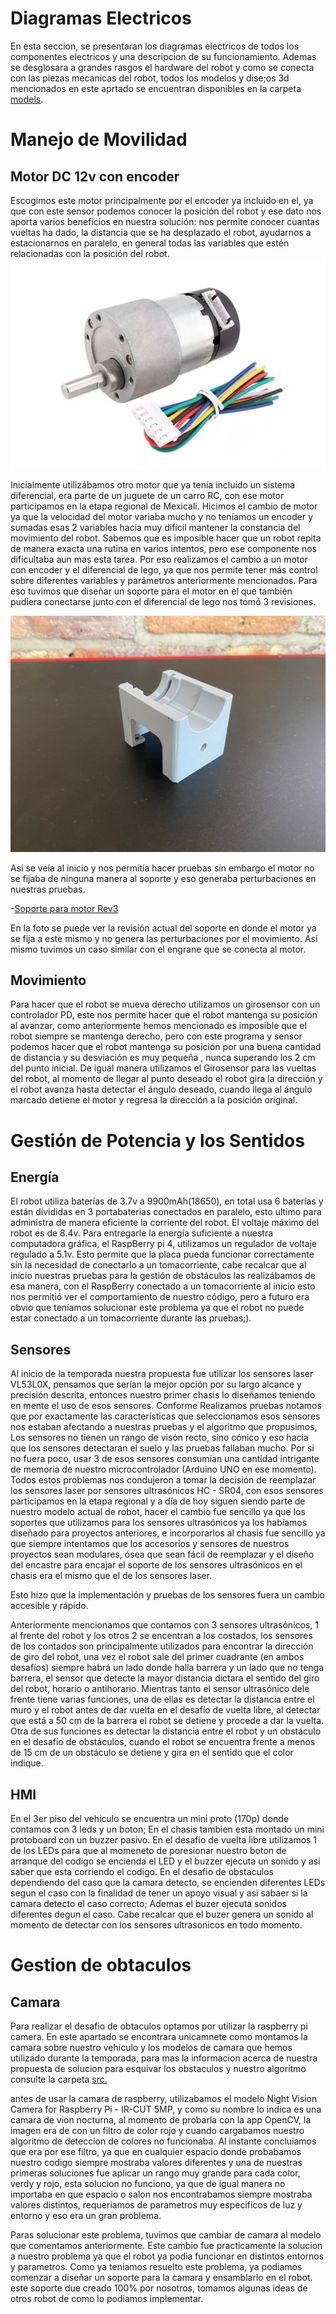 Diagramas Electricos
====

En esta seccion, se presentaran los diagramas electricos de todos los componentes electricos y una descripcion de su funcionamiento. Ademas se desglosara a grandes rasgos el hardware del robot y como se conecta con las piezas mecanicas del robot, todos los modelos y dise;os 3d mencionados en este aprtado se encuentran disponibles en la carpeta [models](/models).

Manejo de Movilidad
===
## Motor DC 12v con encoder 
Escogimos este motor principalmente por el encoder ya incluido en el, ya que con este sensor podemos conocer la posición del robot y ese dato nos aporta varios beneficios en nuestra solución: nos permite conocer cuantas vueltas ha dado, la distancia que se ha desplazado el robot, ayudarnos a estacionarnos en paralelo, en general todas las variables que estén relacionadas con la posición del robot. 
![IMG-Motor12v](IMG-Motor12v.jpg)

Inicialmente utilizábamos otro motor que ya tenía incluido un sistema diferencial, era parte de un juguete de un carro RC, con ese motor participamos en la etapa regional de Mexicali. Hicimos el cambio de motor ya que la velocidad del motor variaba mucho y no teníamos un encoder y sumadas esas 2 variables hacia muy difícil mantener la constancia del movimiento del robot. Sabemos que es imposible hacer que un robot repita de manera exacta una rutina en varios intentos, pero ese componente nos dificultaba aun mas esta tarea. Por eso realizamos el cambio a un motor con encoder y el diferencial de lego, ya que nos permite tener más control sobre diferentes variables y parámetros anteriormente mencionados. Para eso tuvimos que diseñar un soporte para el motor en el que también pudiera conectarse junto con el diferencial de lego nos tomó 3 revisiones. 

![IMG_Soporte_Motor_Rev1](IMG_Soporte_Motor_Rev1.jpeg)

Así se veía al inicio y nos permitía hacer pruebas sin embargo el motor no se fijaba de ninguna manera al soporte y eso generaba perturbaciones en nuestras pruebas. 

-[Soporte para motor Rev3](/models/S25_Soporte_Motor_y_Transmision_Rev3.STL) 

En la foto se puede ver la revisión actual del soporte en donde el motor ya se fija a este mismo y no genera las perturbaciones por el movimiento. Así mismo tuvimos un caso similar con el engrane que se conecta al motor. 

## Movimiento 
Para hacer que el robot se mueva derecho utilizamos un girosensor con un controlador PD, este nos permite hacer que el robot mantenga su posición al avanzar, como anteriormente hemos mencionado es imposible que el robot siempre se mantenga derecho, pero con este programa y sensor podemos hacer que el robot mantenga su posición por una buena cantidad de distancia y su desviación es muy pequeña , nunca superando los 2 cm del punto inicial. 
De igual manera utilizamos el Girosensor para las vueltas del robot, al momento de llegar al punto deseado el robot gira la dirección y el robot avanza hasta detectar el ángulo deseado, cuando llega al ángulo marcado detiene el motor y regresa la dirección a la posición original. 

Gestión de Potencia y los Sentidos
====

## Energía
El robot utiliza baterías de 3.7v a 9900mAh(18650), en total usa 6 baterías y están divididas en 3 portabaterias conectados en paralelo, esto ultimo para administra de manera eficiente la corriente del robot. El voltaje máximo del robot es de 8.4v.
Para entregarle la energía suficiente a nuestra computadora gráfica, el RaspBerry pi 4, utilizamos un regulador de voltaje regulado a 5.1v. Esto permite que la placa pueda funcionar correctamente sin la necesidad de conectarlo a un tomacorriente, cabe recalcar que al inicio nuestras pruebas para la gestión de obstáculos las realizábamos de esa manera, con el RaspBerry conectado a un tomacorriente al inicio esto nos permitió ver el comportamiento de nuestro código, pero a futuro era obvio que teníamos solucionar este problema ya que el robot no puede estar conectado a un tomacorriente durante las pruebas;).

## Sensores
Al inicio de la temporada nuestra propuesta fue utilizar los sensores laser VL53L0X, pensamos que serían la mejor opción por su largo alcance y precisión descrita, entonces nuestro primer chasis lo diseñamos teniendo en mente el uso de esos sensores. Conforme Realizamos pruebas notamos que por exactamente las características que seleccionamos esos sensores nos estaban afectando a nuestras pruebas y el algoritmo que propusimos, Los sensores no tienen un rango de visón recto, sino cónico y eso hacia que los sensores detectaran el suelo y las pruebas fallaban mucho. Por si no fuera poco, usar 3 de esos sensores consumían una cantidad intrigante de memoria de nuestro microcontrolador (Arduino UNO en ese momento).
Todos estos problemas nos condujeron a tomar la decisión de reemplazar los sensores laser por sensores ultrasónicos HC - SR04, con esos sensores participamos en la etapa regional y a día de hoy siguen siendo parte de nuestro modelo actual de robot, hacer el cambio fue sencillo ya que los soportes que utilizamos para los sensores ultrasónicos ya los habíamos diseñado para proyectos anteriores, e incorporarlos al chasis fue sencillo ya que siempre intentamos que los accesorios y sensores de nuestros proyectos sean modulares, ósea que sean fácil de reemplazar y el diseño del encastre para encajar el soporte de los sensores ultrasónicos en el chasis era el mismo que el de los sensores laser.

Esto hizo que la implementación y pruebas de los sensores fuera un cambio accesible y rápido.

 Anteriormente mencionamos que contamos con 3 sensores ultrasónicos, 1 al frente del robot y los otros 2 se encentran a los costados, los sensores de los contados son principalmente utilizados para encontrar la dirección de giro del robot, una vez el robot sale del primer cuadrante (en ambos desafíos) siempre habrá un lado donde halla barrera y un lado que no tenga barrera, el sensor que detecte la mayor distancia dictara el sentido del giro del robot, horario o antihorario. Mientras tanto el sensor ultrasónico dele frente tiene varias funciones, una de ellas es detectar la distancia entre el muro y el robot antes de dar vuelta en el desafío de vuelta libre, al detectar que está a 50 cm de la barrera el robot se detiene y procede a dar la vuelta. Otra de sus funciones es detectar la distancia entre el robot y un obstáculo en el desafío de obstáculos, cuando el robot se encuentra frente a menos de 15 cm de un obstáculo se detiene y gira en el sentido que el color indique. 

## HMI
En el 3er piso del vehiculo se encuentra un mini proto (170p) donde contamos con 3 leds y un boton; En el chasis tambien esta montado un mini protoboard con un buzzer pasivo. En el desafio de vuelta libre utilizamos 1 de los LEDs para que al momeneto de poresionar nuestro boton de arranque del codigo se encienda el LED y el buzzer ejecuta un sonido y asi saber que esta corriendo el codigo. En el desafio de obstaculos dependiendo del caso que la camara detecto, se encienden diferentes LEDs segun el caso con la finalidad de tener un apoyo visual y asi sabaer si la camara detecto el caso correcto; Ademas el buzer ejecuta sonidos diferentes degun el caso.
Cabe recalcar que el buzer genera un sonido al momento de detectar con los sensores ultrasonicos en todo momento.

Gestion de obtaculos
===
## Camara
Para realizar el desafio de obtaculos optamos por utilizar la raspberry pi camera. En este apartado se encontrara unicamnete como montamos la camara sobre nuestro vehiculo y los modelos de camara que hemos utilizado durante la temporada, para mas la informacion acerca de nuestra propuesta de solucion para esquivar los obstaculos y nuestro algoritmo consulte la carpeta [src.](/src)

antes de usar la camara de raspberry, utilizabamos el modelo Night Vision Camera for Raspberry Pi - IR-CUT 5MP, y como su nombre lo indica es una camara de vion nocturna, al momento de probarla con la app OpenCV, la imagen era de con un filtro de color rojo y cuando cargabamos nuestro algoritmo de deteccion de colores no funcionaba. Al instante concluiamos que era por ese filtro, ya que en cualquier espacio donde probabamos nuestro codigo siempre mostraba valores diferentes y una de nuestras primeras soluciones fue aplicar un rango muy grande para cada color, verdy y rojo, esta solucion no funciono, ya que de igual manera no importaba en que espacio o salon nos encontrabamos siempre mostraba valores distintos, requeriamos de parametros muy especificos de luz y entorno y eso era un gran problema.

Paras solucionar este problema, tuvimos que cambiar de camara al modelo que comentamos anteriormente. Este cambio fue practicamente la solucion a nuestro problema ya que el robot ya podia funcionar en distintos entornos y parametros. Como ya teniamos resuelto este problema, ya podiamos comenzar a diseñar un soporte para la camara y ensamblarlo en el robot. este soporte due creado 100% por nosotros, tomamos algunas ideas de otros robot de como lo podiamos implementar. 
